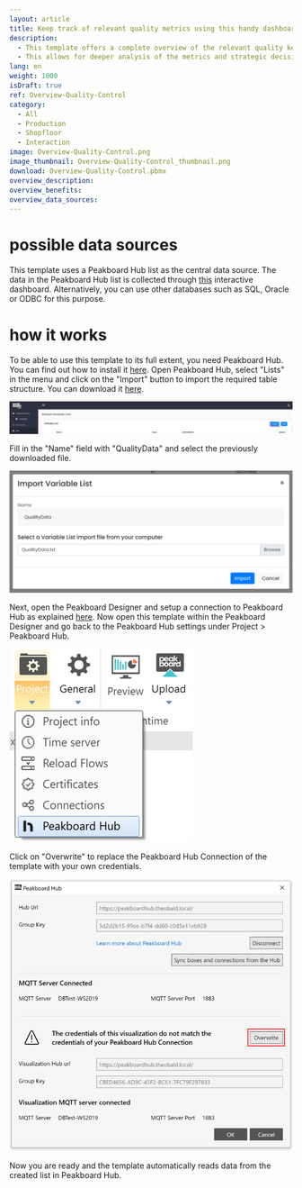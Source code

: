 ```yaml
---
layout: article
title: Keep track of relevant quality metrics using this handy dashboard.
description: 
  - This template offers a complete overview of the relevant quality key figures in your production. The dashboard shows a real-time overview of the current day and offers the possibility to display historical data over a certain period, which can be selected via a drop-down list.
  - This allows for deeper analysis of the metrics and strategic decisions can be made accordingly. The data comes from a list in Peakboard Hub and is collected using this interactive dashboard. Download the template now for free and customize it to your individual needs or your company's corporate design. For even easier usability, all scripts in this template were created using Peakboard Building Blocks, our low-code script editor.
lang: en
weight: 1000
isDraft: true
ref: Overview-Quality-Control
category:
  - All
  - Production
  - Shopfloor
  - Interaction
image: Overview-Quality-Control.png
image_thumbnail: Overview-Quality-Control_thumbnail.png
download: Overview-Quality-Control.pbmx
overview_description:
overview_benefits:
overview_data_sources:
---
```

# possible data sources
This template uses a Peakboard Hub list as the central data source. The data in the Peakboard Hub list is collected through [this](https://templates.peakboard.com/Interactive-Board-Manual-Quality-Control/en) interactive dashboard. Alternatively, you can use other databases such as SQL, Oracle or ODBC for this purpose.

# how it works
To be able to use this template to its full extent, you need Peakboard Hub. You can find out how to install it [here](https://help.peakboard.com/hub/de-hub_installation.html). Open Peakboard Hub, select "Lists" in the menu and click on the "Import" button to import the required table structure. You can download it <a href="QualityData.txt" class="inline" download>here</a>.

![](img/peakboard-hub-lists.png)

Fill in the "Name" field with "QualityData" and select the previously downloaded file.

![](img/peakboard-hub-import-list.png)

 
 Next, open the Peakboard Designer and setup a connection to Peakboard Hub as explained [here](https://help.peakboard.com/hub/de-hub_connectpbdesigner.html). Now open this template within the Peakboard Designer and go back to the Peakboard Hub settings under Project > Peakboard Hub.

 ![](img/peakboard-designer-hub-settings.png)

Click on "Overwrite" to replace the Peakboard Hub Connection of the template with your own credentials.

 ![](img/peakboard-designer-overwrite-credentials.png)

 Now you are ready and the template automatically reads data from the created list in Peakboard Hub.
